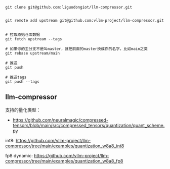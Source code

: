 


```
git clone git@github.com:liguodongiot/llm-compressor.git


git remote add upstream git@github.com:vllm-project/llm-compressor.git


# 拉取原始仓库数据
git fetch upstream --tags

# 如果你的主分支不是叫master，就把前面的master换成你的名字，比如main之类
git rebase upstream/main

# 推送
git push

# 推送tags
git push --tags

```


## llm-compressor

支持的量化类型：
- https://github.com/neuralmagic/compressed-tensors/blob/main/src/compressed_tensors/quantization/quant_scheme.py



int8:
https://github.com/vllm-project/llm-compressor/tree/main/examples/quantization_w8a8_int8

fp8 dynamic:
https://github.com/vllm-project/llm-compressor/tree/main/examples/quantization_w8a8_fp8























